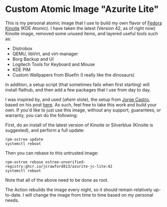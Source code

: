 # Custom Atomic Image "Azurite Lite"

This is my personal atomic image that I use to build my own flavor of [Fedora Kinoite](https://fedoraproject.org/atomic-desktops/kinoite/) (KDE Atomic). I have taken the latest (Version 42, as of right now) Kinoite image, removed some unused items, and layered useful tools such as:

- Distrobox
- QEMU, libVirt, and virt-manager
- Borg Backup and UI
- Logitech Tools for Keyboard and Mouse
- KDE PIM
- Custom Wallpapers from Bluefin (I really like the dinosaurs)

In addition, a setup script (that sometimes fails when first starting) will install flathub, and then add a few packages that I use from day to day.

I was inspired by, and used (*ahem* stole), the setup from [Jorge Castro](https://www.ypsidanger.com), based on his post [here](https://www.ypsidanger.com/building-your-own-fedora-silverblue-image/). As such, feel free to take this work and build your own. If you'd like to just use this image, without any support, guarantees, or warranty, you can do the following:

First, do an install of the latest version of Kinoite or Silverblue (Kinoite is suggested), and perform a full update:

```
rpm-ostree update
systemctl reboot
```

Then you can rebase to this untrusted image:
```
rpm-ostree rebase ostree-unverified-registry:ghcr.io/jcrawford813/azurite-jc-lite:42
systemctl reboot
```

Note that all of the above need to be done as root.

The Action rebuilds the image every night, so it should remain relatively up-to-date. I will change the image from time to time based on my personal needs.